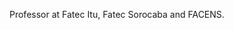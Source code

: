 Professor at Fatec Itu, Fatec Sorocaba and FACENS.

<!---
angelinamelare/angelinamelare is a ✨ special ✨ repository because its `README.md` (this file) appears on your GitHub profile.
You can click the Preview link to take a look at your changes.
--->
